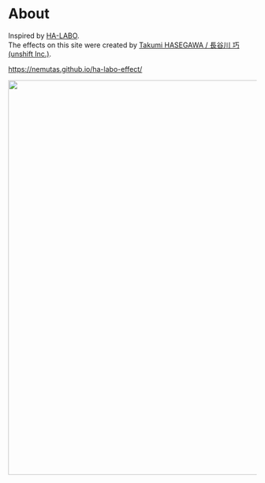 # About

Inspired by [HA-LABO](https://ha-labo.co.jp/).<br>
The effects on this site were created by [Takumi HASEGAWA / 長谷川 巧 (unshift Inc.)](https://twitter.com/_unshift).

https://nemutas.github.io/ha-labo-effect/

<img src='https://user-images.githubusercontent.com/46724121/197349478-76ed076e-1c41-4e3d-ab12-908e4f67fb8f.png' alt='' width='800'>
